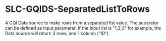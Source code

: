 # SLC-GQIDS-SeparatedListToRows
A GQI Data source to make rows from a separated list value.
The separator can be defined as input paramerer.
If the input list is "1;2;3" for example, the Data source will return 3 rows, and 1 column ("ID").